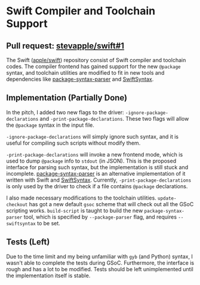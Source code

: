 # Swift Compiler and Toolchain Support

## Pull request: [stevapple/swift#1](https://github.com/stevapple/swift/pull/1)

The Swift ([apple/swift](https://github.com/apple/swift)) repository consist of Swift compiler and toolchain codes.  The compiler frontend has gained support for the new `@package` syntax, and toolchain utilities are modified to fit in new tools and dependencies like [package-syntax-parser](https://github.com/stevapple/package-syntax-parser) and [SwiftSyntax](https://github.com/apple/swift-syntax).

## Implementation (Partially Done)

In the pitch, I added two new flags to the driver: `-ignore-package-declarations` and `-print-package-declarations`. These two flags will allow the `@package` syntax in the input file.

`-ignore-package-declarations` will simply ignore such syntax, and it is useful for compiling such scripts without modify them.

`-print-package-declarations` will invoke a new frontend mode, which is used to dump `@package` info to `stdout` (in JSON).  This is the proposed interface for parsing such syntax, but the implementation is still stuck and incomplete.  [package-syntax-parser](../package-syntax-parser) is an alternative implementation of it written with Swift and [SwiftSyntax](https://github.com/apple/swift-syntax).  Currently, `-print-package-declarations` is only used by the driver to check if a file contains `@package` declarations.

I also made necessary modifications to the toolchain utilities.  `update-checkout` has got a new default `gsoc` scheme that will check out all the GSoC scripting works.  `build-script` is taught to build the new `package-syntax-parser` tool, which is specified by `--package-parser` flag, and requires `--swiftsyntax` to be set.

## Tests (Left)

Due to the time limit and my being unfamiliar with `gyb` (and Python) syntax, I wasn't able to complete the tests during GSoC. Furthermore, the interface is rough and has a lot to be modified.  Tests should be left unimplemented until the implementation itself is stable.
